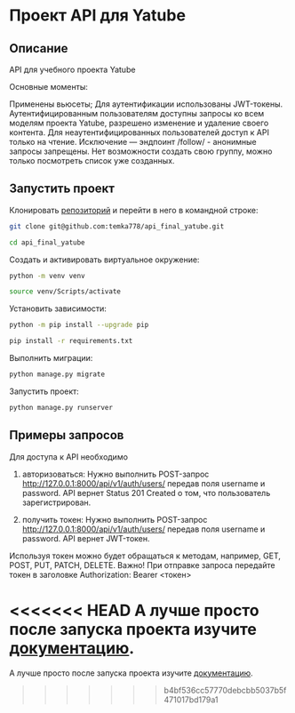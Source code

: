 # Проект API для Yatube
## Описание
API для учебного проекта Yatube

Основные моменты:

Применены вьюсеты;
Для аутентификации использованы JWT-токены.
Аутентифицированным пользователям доступны запросы ко всем моделям проекта Yatube, разрешено изменение и удаление своего контента.
Для неаутентифицированных пользователей доступ к API только на чтение. Исключение — эндпоинт /follow/ - анонимные запросы запрещены.
Нет возможности создать свою группу, можно только посмотреть список уже созданных.

## Запустить проект

Клонировать [репозиторий](git@github.com:temka778/api_final_yatube.git) и перейти в него в командной строке:

```bash
git clone git@github.com:temka778/api_final_yatube.git
```
```bash
cd api_final_yatube
```
Создать и активировать виртуальное окружение:
```bash
python -m venv venv
```
```bash
source venv/Scripts/activate
```
Установить зависимости:
```bash
python -m pip install --upgrade pip
```
```bash
pip install -r requirements.txt
```
Выполнить миграции:
```bash
python manage.py migrate
```
Запустить проект:
```bash
python manage.py runserver
```
## Примеры запросов
Для доступа к API необходимо

1. авторизоваться: Нужно выполнить POST-запрос http://127.0.0.1:8000/api/v1/auth/users/ передав поля username и password. API вернет Status 201 Created о том, что пользователь зарегистрирован.

2. получить токен: Нужно выполнить POST-запрос http://127.0.0.1:8000/api/v1/auth/users/ передав поля username и password. API вернет JWT-токен.

Используя токен можно будет обращаться к методам, например, GET, POST, PUT, PATCH, DELETE. Важно! При отправке запроса передайте токен в заголовке Authorization: Bearer <токен>

<<<<<<< HEAD
А лучше просто после запуска проекта изучите [документацию](http://127.0.0.1:8000/redoc/).
=======
А лучше просто после запуска проекта изучите [документацию](http://127.0.0.1:8000/redoc/).
>>>>>>> b4bf536cc57770debcbb5037b5f471017bd179a1
